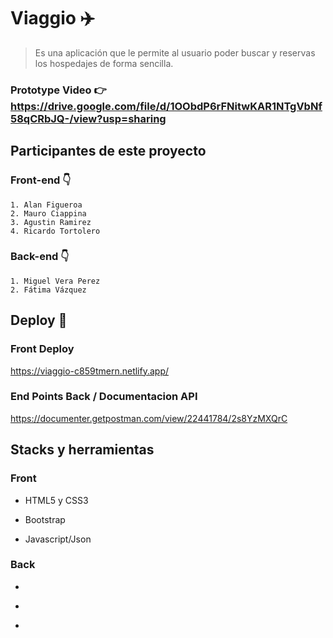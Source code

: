   # Viaggio ✈️
  > Es una aplicación que le permite al usuario poder buscar y reservas los hospedajes de forma sencilla.
  ### Prototype Video 👉 https://drive.google.com/file/d/1OObdP6rFNitwKAR1NTgVbNf58qCRbJQ-/view?usp=sharing

 ## Participantes de este proyecto

### Front-end 👇

    1. Alan Figueroa
    2. Mauro Ciappina
    3. Agustin Ramirez
    4. Ricardo Tortolero

### Back-end 👇

    1. Miguel Vera Perez
    2. Fátima Vázquez


## Deploy  🙌

### Front Deploy
   https://viaggio-c859tmern.netlify.app/

 ### End Points Back / Documentacion API
  https://documenter.getpostman.com/view/22441784/2s8YzMXQrC
  
 ## Stacks y herramientas
 
 ### Front
 - HTML5 y CSS3
* Bootstrap
+ Javascript/Json

 ### Back
  - 
* 
+ 

